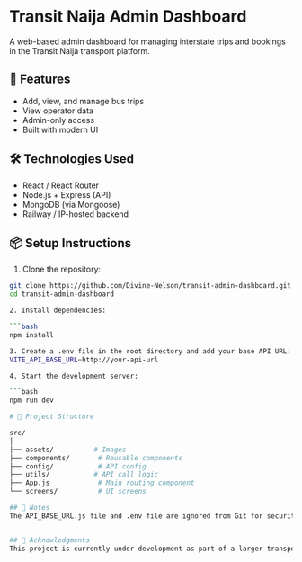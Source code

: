 # Transit Naija Admin Dashboard

A web-based admin dashboard for managing interstate trips and bookings in the Transit Naija transport platform.

## 🚀 Features

- Add, view, and manage bus trips
- View operator data
- Admin-only access
- Built with modern UI

## 🛠️ Technologies Used

- React / React Router
- Node.js + Express (API)
- MongoDB (via Mongoose)
- Railway / IP-hosted backend

## 📦 Setup Instructions

1. Clone the repository:

```bash
git clone https://github.com/Divine-Nelson/transit-admin-dashboard.git
cd transit-admin-dashboard

2. Install dependencies:

```bash
npm install

3. Create a .env file in the root directory and add your base API URL:
VITE_API_BASE_URL=http://your-api-url

4. Start the development server:

```bash
npm run dev

# 📁 Project Structure

src/
│
├── assets/          # Images
├── components/       # Reusable components
├── config/           # API config 
├── utils/           # API call logic
├── App.js            # Main routing component
└── screens/          # UI screens

## 📌 Notes
The API_BASE_URL.js file and .env file are ignored from Git for security reasons.


## 🙏 Acknowledgments
This project is currently under development as part of a larger transport solution.
